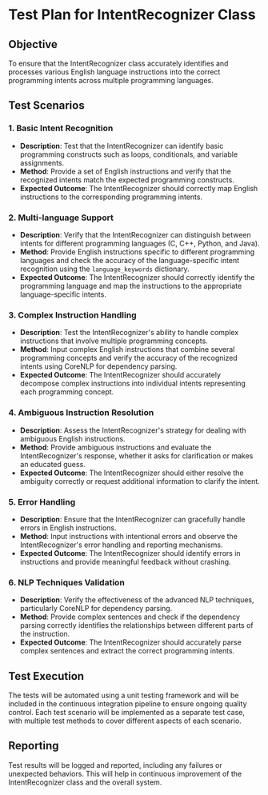 # Test Plan for IntentRecognizer Class

## Objective
To ensure that the IntentRecognizer class accurately identifies and processes various English language instructions into the correct programming intents across multiple programming languages.

## Test Scenarios

### 1. Basic Intent Recognition
- **Description**: Test that the IntentRecognizer can identify basic programming constructs such as loops, conditionals, and variable assignments.
- **Method**: Provide a set of English instructions and verify that the recognized intents match the expected programming constructs.
- **Expected Outcome**: The IntentRecognizer should correctly map English instructions to the corresponding programming intents.

### 2. Multi-language Support
- **Description**: Verify that the IntentRecognizer can distinguish between intents for different programming languages (C, C++, Python, and Java).
- **Method**: Provide English instructions specific to different programming languages and check the accuracy of the language-specific intent recognition using the `language_keywords` dictionary.
- **Expected Outcome**: The IntentRecognizer should correctly identify the programming language and map the instructions to the appropriate language-specific intents.

### 3. Complex Instruction Handling
- **Description**: Test the IntentRecognizer's ability to handle complex instructions that involve multiple programming concepts.
- **Method**: Input complex English instructions that combine several programming concepts and verify the accuracy of the recognized intents using CoreNLP for dependency parsing.
- **Expected Outcome**: The IntentRecognizer should accurately decompose complex instructions into individual intents representing each programming concept.

### 4. Ambiguous Instruction Resolution
- **Description**: Assess the IntentRecognizer's strategy for dealing with ambiguous English instructions.
- **Method**: Provide ambiguous instructions and evaluate the IntentRecognizer's response, whether it asks for clarification or makes an educated guess.
- **Expected Outcome**: The IntentRecognizer should either resolve the ambiguity correctly or request additional information to clarify the intent.

### 5. Error Handling
- **Description**: Ensure that the IntentRecognizer can gracefully handle errors in English instructions.
- **Method**: Input instructions with intentional errors and observe the IntentRecognizer's error handling and reporting mechanisms.
- **Expected Outcome**: The IntentRecognizer should identify errors in instructions and provide meaningful feedback without crashing.

### 6. NLP Techniques Validation
- **Description**: Verify the effectiveness of the advanced NLP techniques, particularly CoreNLP for dependency parsing.
- **Method**: Provide complex sentences and check if the dependency parsing correctly identifies the relationships between different parts of the instruction.
- **Expected Outcome**: The IntentRecognizer should accurately parse complex sentences and extract the correct programming intents.

## Test Execution
The tests will be automated using a unit testing framework and will be included in the continuous integration pipeline to ensure ongoing quality control. Each test scenario will be implemented as a separate test case, with multiple test methods to cover different aspects of each scenario.

## Reporting
Test results will be logged and reported, including any failures or unexpected behaviors. This will help in continuous improvement of the IntentRecognizer class and the overall system.